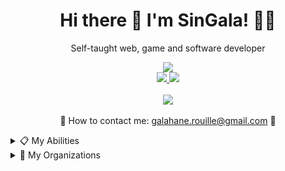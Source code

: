 <h1 align='center'>
Hi there 👋 I'm SinGala! 👨‍💻
</h1>

<p align='center'>
Self-taught web, game and software developer
  <br/>
</p>

<p align='center'>
  <img src="https://komarev.com/ghpvc/?username=Sin-Gala"></a><br/>
  <a href='https://www.linkedin.com/in/galahane-rouille-poirel-641196183/' target='_blank'>
  <img src="https://img.shields.io/badge/LinkedIn-0077B5?style=for-the-badge&logo=linkedin&logoColor=white" />
</a>
<a href='https://twitter.com/sin_gala' target='_blank'>
  <img src="https://img.shields.io/badge/Twitter-1DA1F2?style=for-the-badge&logo=twitter&logoColor=white" />
</a>
  <br/>
  <br/>

<!--<img src="https://github-readme-stats.vercel.app/api/?username=Sin-Gala&count_private=true&theme=tokyonight&showicons=true" />-->
<img src="https://github-readme-stats.vercel.app/api/top-langs/?username=Sin-Gala&theme=tokyonight" />


<br />
<br/>
📧 How to contact me: <a href='mailto:galahane.rouille@gmail.com'>galahane.rouille@gmail.com</a> 📧
</p>

<details>
  <summary>📋 My Abilities</summary>
  
### My coding abilities
|  Working with (Languages) | Learning  |    |  Working with (Softwares & Frameworks) | Learning      |
| :------------------------:|:---------:|----| :-------------------------------------:|:-------------:|
| HTML                      | C         |    | Unity                                  | AndroidStudio |
| CSS                       | C++       |    | WampServer                             | HxD           |
| Javascript                | Rust      |    | PHPMyAdmin                             | Postman       |
| C#                        | Python    |    | Fabric                                 | NeutralinoJS  |
| Julia                     | Kotlin    |    | OpenTK, LWJGL                          | Tauri         |
| PHP                       | Assembly  |    | Github                                 | React         |
| SQL                       | Bash      |    |                                        | ANTLR4        |
| Java                      |           |    |                                        | LLVM          |

### Languages I speak
<ul>
  <li>French: Native</li>
  <li>English: Fluent</li>
  <li>Portuguese (Brazil): Basics</li>
  <li>Spanish: Basics</li>
</ul>
</details>

<details>
  <summary>📌 My Organizations</summary>
<ul>
  <li><a href="https://github.com/TheanaProductions">Theana Productions</a></li>
</ul>
  </details
